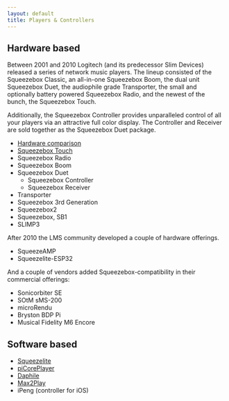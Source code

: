 ```yaml
---
layout: default
title: Players & Controllers
---
```


## Hardware based

Between 2001 and 2010 Logitech (and its predecessor Slim Devices) released a series of network music players. The lineup consisted of the Squeezebox Classic, an all-in-one Squeezebox Boom, the dual unit Squeezebox Duet, the audiophile grade Transporter, the small and optionally battery powered Squeezebox Radio, and the newest of the bunch, the Squeezebox Touch.

Additionally, the Squeezebox Controller provides unparalleled control of all your players via an attractive full color display. The Controller and Receiver are sold together as the Squeezebox Duet package. 

- [Hardware comparison](hardware-comparison.md)
- [Squeezebox Touch](squeezebox-touch.md)
- Squeezebox Radio
- Squeezebox Boom
- Squeezebox Duet
    - Squeezebox Controller
    - Squeezebox Receiver 
- Transporter 
- Squeezebox 3rd Generation
- Squeezebox2
- Squeezebox, SB1
- SLIMP3

After 2010 the LMS community developed a couple of hardware offerings. 

- SqueezeAMP
- Squeezelite-ESP32

And a couple of vendors added Squeezebox-compatibility in their commercial offerings:

- Sonicorbiter SE
- SOtM sMS-200
- microRendu
- Bryston BDP Pi
- Musical Fidelity M6 Encore

## Software based

- [Squeezelite](https://github.com/ralph-irving/squeezelite)
- [piCorePlayer](https://www.picoreplayer.org/)
- [Daphile](https://www.daphile.com/)
- [Max2Play](https://www.max2play.com/)
- iPeng (controller for iOS)
